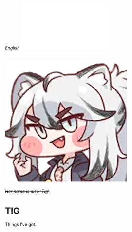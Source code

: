 ###### English ![한국어](./ko-kr.md)

![Tig](/attachments/Tig.png)
###### ~~Her name is also 'Tig'~~

# TIG
Things I've got.
